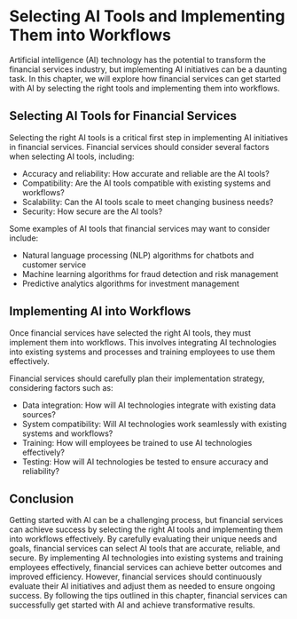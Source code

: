 Selecting AI Tools and Implementing Them into Workflows
==================================================================================================================

Artificial intelligence (AI) technology has the potential to transform the financial services industry, but implementing AI initiatives can be a daunting task. In this chapter, we will explore how financial services can get started with AI by selecting the right tools and implementing them into workflows.

Selecting AI Tools for Financial Services
-----------------------------------------

Selecting the right AI tools is a critical first step in implementing AI initiatives in financial services. Financial services should consider several factors when selecting AI tools, including:

* Accuracy and reliability: How accurate and reliable are the AI tools?
* Compatibility: Are the AI tools compatible with existing systems and workflows?
* Scalability: Can the AI tools scale to meet changing business needs?
* Security: How secure are the AI tools?

Some examples of AI tools that financial services may want to consider include:

* Natural language processing (NLP) algorithms for chatbots and customer service
* Machine learning algorithms for fraud detection and risk management
* Predictive analytics algorithms for investment management

Implementing AI into Workflows
------------------------------

Once financial services have selected the right AI tools, they must implement them into workflows. This involves integrating AI technologies into existing systems and processes and training employees to use them effectively.

Financial services should carefully plan their implementation strategy, considering factors such as:

* Data integration: How will AI technologies integrate with existing data sources?
* System compatibility: Will AI technologies work seamlessly with existing systems and workflows?
* Training: How will employees be trained to use AI technologies effectively?
* Testing: How will AI technologies be tested to ensure accuracy and reliability?

Conclusion
----------

Getting started with AI can be a challenging process, but financial services can achieve success by selecting the right AI tools and implementing them into workflows effectively. By carefully evaluating their unique needs and goals, financial services can select AI tools that are accurate, reliable, and secure. By implementing AI technologies into existing systems and training employees effectively, financial services can achieve better outcomes and improved efficiency. However, financial services should continuously evaluate their AI initiatives and adjust them as needed to ensure ongoing success. By following the tips outlined in this chapter, financial services can successfully get started with AI and achieve transformative results.
